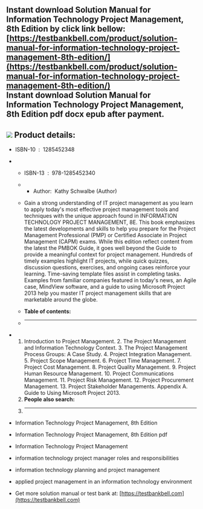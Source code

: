 Instant download **Solution Manual for Information Technology Project Management, 8th Edition** by click link bellow:  
[https://testbankbell.com/product/solution-manual-for-information-technology-project-management-8th-edition/](https://testbankbell.com/product/solution-manual-for-information-technology-project-management-8th-edition/)  
**Instant download Solution Manual for Information Technology Project Management, 8th Edition pdf docx epub after payment.**
----------------------------------------------------------------------------------------------------------------------------


![](https://testbankbell.com/wp-content/uploads/2023/05/Solution-Manual-for-Information-Technology-Project-Management-8th-Edition-228x228-1.jpg)
**Product details:**
--------------------


* ISBN-10 ‏ : ‎ 1285452348
* * ISBN-13 ‏ : ‎ 978-1285452340
  * * Author:  Kathy Schwalbe (Author)
   
  * Gain a strong understanding of IT project management as you learn to apply today's most effective project management tools and techniques with the unique approach found in INFORMATION TECHNOLOGY PROJECT MANAGEMENT, 8E. This book emphasizes the latest developments and skills to help you prepare for the Project Management Professional (PMP) or Certified Associate in Project Management (CAPM) exams. While this edition reflect content from the latest the PMBOK Guide, it goes well beyond the Guide to provide a meaningful context for project management. Hundreds of timely examples highlight IT projects, while quick quizzes, discussion questions, exercises, and ongoing cases reinforce your learning. Time-saving template files assist in completing tasks. Examples from familiar companies featured in today's news, an Agile case, MindView software, and a guide to using Microsoft Project 2013 help you master IT project management skills that are marketable around the globe.
  * **Table of contents:**
  * ----------------------
 
* 1. Introduction to Project Management. 2. The Project Management and Information Technology Context. 3. The Project Management Process Groups: A Case Study. 4. Project Integration Management. 5. Project Scope Management. 6. Project Time Management. 7. Project Cost Management. 8. Project Quality Management. 9. Project Human Resource Management. 10. Project Communications Management. 11. Project Risk Management. 12. Project Procurement Management. 13. Project Stakeholder Managements. Appendix A. Guide to Using Microsoft Project 2013.
  2. **People also search:**
  3. -----------------------
 
* Information Technology Project Management, 8th Edition

* Information Technology Project Management, 8th Edition pdf

* Information Technology Project Management

* information technology project manager roles and responsibilities

* information technology planning and project management

* applied project management in an information technology environment
*  Get more solution manual or test bank at: [https://testbankbell.com](https://testbankbell.com)
